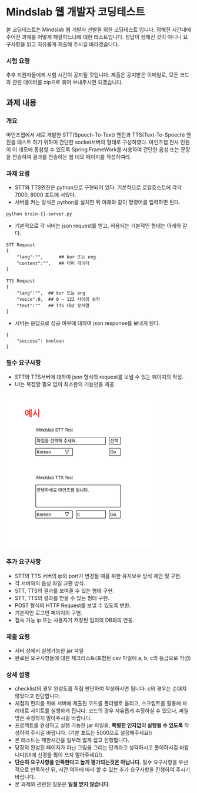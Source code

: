 # Mindslab 웹 개발자 코딩테스트

본 코딩테스트는 Mindslab 웹 개발자 선발을 위한 코딩테스트 입니다. 정해진 시간내에 주어진 과제를 어떻게 해결하느냐에 대한 테스트입니다. 정답이 정해진 것이 아니니 요구사항을 읽고 자유롭게 제출해 주시길 바라겠습니다.

### 시험 요령

추후 지원자들에게 시험 시간이 공지될 것입니다. 제출은 공지받은 이메일로, 모든 코드와 관련 데이터를 zip으로 묶어 보내주시면 되겠습니다.

## 과제 내용

### 개요

마인즈랩에서 새로 개발한 STT(Speech-To-Text) 엔진과 TTS(Text-To-Speech) 엔진을 테스트 하기 위하여 간단한 socket서버의 형태로 구성하였다. 마인즈랩 전사 인원이 이 데모에 동참할 수 있도록 Spring FrameWork를 사용하여 간단한 음성 또는 문장을 전송하여 결과를 전송하는 웹 데모 페이지를 작성하여라.

### 과제 요령

- STT와 TTS엔진은 python으로 구현되어 있다. 기본적으로 로컬호스트에 각각 7000, 8000 포트에 서있다.
- 서버를 켜는 방식은 python을 설치한 뒤 아래와 같이 명령어를 입력하면 된다.

```
python brain-{}-server.py
```

- 기본적으로 각 서버는 json request를 받고, 허용되는 기본적인 형태는 아래와 같다.

```
STT Request
{
    "lang":"",      ## kor 또는 eng
    "content":"",   ## 더미 데이터
}

TTS Request
{
    "lang":"",  ## kor 또는 eng
    "voice":0,  ## 0 ~ 122 사이의 숫자
    "text":""   ## TTS 대상 문자열
}
```

- 서버는 응답으로 성공 여부에 대하여 json response를 보내게 된다.

```
{
    "success": boolean
}
```

### 필수 요구사항

- STT와 TTS서버에 대하여 json 형식의 request를 보낼 수 있는 페이지의 작성.
- UI는 복잡할 필요 없이 최소한의 기능만을 제공.

![alt text](mindslab-web-project.png)

### 추가 요구사항

- STT와 TTS 서버의 ip와 port가 변경될 때를 위한 유지보수 방식 제안 및 구현.
- 각 서버와의 음성 파일 교환 방식.
- STT, TTS의 결과를 보여줄 수 있는 형태 구현.
- STT, TTS의 결과를 받을 수 있는 형태 구현.
- POST 형식의 HTTP Request를 보낼 수 있도록 변환.
- 기본적인 로그인 페이지의 구현.
- 접속 가능 ip 또는 사용자가 저장된 임의의 DB와의 연동.

### 제출 요령

- 서버 상에서 실행가능한 jar 파일
- 완료된 요구사항들에 대한 체크리스트(포함된 csv 파일에 a, b, c의 등급으로 작성)

### 상세 설명

- checklist의 경우 완성도를 직접 판단하여 작성하시면 됩니다. c의 경우는 손대지 않았다고 판단합니다.
- 체점의 편의를 위해 서버에 제출된 코드를 폴더별로 올리고, 스크립트를 활용해 차례대로 사이트를 실행하게 됩니다. 코드의 경우 자유롭게 수정하실 수 있으나, 파일명은 수정하지 말아주시길 바랍니다.
- 프로젝트를 완성하고 실행 가능한 jar 파일을, **특별한 인자없이 실행될 수 있도록** 작성하여 주시길 바랍니다. (기본 포트는 5000으로 설정해주세요!)
- 본 테스트는 제한시간을 일부러 짧게 잡고 진행합니다.
- 당장의 완성된 페이지가 아닌 그림을 그리는 단계라고 생각하시고 풀이하시길 바랍니다(UI에 신경을 많이 쓰지 말아주세요!).
- **단순히 요구사항을 만족한다고 높게 평가되는것은 아닙니다.** 필수 요구사항을 우선적으로 만족하신 뒤, 시간 여하에 따라 할 수 있는 추가 요구사항을 진행하여 주시기 바랍니다.
- 본 과제와 관련된 질문은 **일절 받지 않습니다**.
